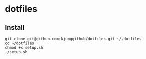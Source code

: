 # dotfiles
## Install
```shell
git clone git@github.com:kjunggithub/dotfiles.git ~/.dotfiles
cd ~/dotfiles
chmod +x setup.sh
./setup.sh
```
